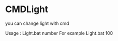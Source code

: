 # CMDLight
you can change light with cmd

Usage      : Light.bat number
For example  Light.bat 100 
